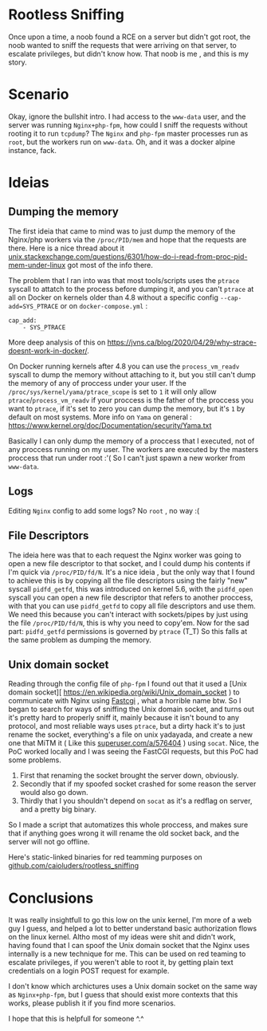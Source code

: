 # Rootless Sniffing

Once upon a time, a noob found a RCE on a server but didn't got root, the noob wanted to sniff the requests that were arriving on that server, to escalate privileges, but didn't know how. That noob is me , and this is my story.

# Scenario 

Okay, ignore the bullshit intro.
I had access to the `www-data` user, and the server was running `Nginx+php-fpm`, how could I sniff the requests without rooting it to run `tcpdump`? The `Nginx` and `php-fpm` master processes run as `root`, but the workers run on `www-data`. Oh, and it was a docker alpine instance, fack.

# Ideias

## Dumping the memory
The first ideia that came to mind was to just dump the memory of the Nginx/php workers via the `/proc/PID/mem` and hope that the requests are there. Here is a nice thread about it [unix.stackexchange.com/questions/6301/how-do-i-read-from-proc-pid-mem-under-linux](https://unix.stackexchange.com/questions/6301/how-do-i-read-from-proc-pid-mem-under-linux) got most of the info there.

The problem that I ran into was that most tools/scripts uses the `ptrace` syscall to attatch to the process before dumping it, and you can't `ptrace` at all on Docker on kernels older than 4.8 without a specific config `--cap-add=SYS_PTRACE` or on `docker-compose.yml` :

```
cap_add:
    - SYS_PTRACE
```

More deep analysis of this on https://jvns.ca/blog/2020/04/29/why-strace-doesnt-work-in-docker/.

On Docker running kernels after 4.8 you can use the `process_vm_readv` syscall to dump the memory without attaching to it, but you still can't dump the memory of any of proccess under your user. If the `/proc/sys/kernel/yama/ptrace_scope` is set to `1` it will only allow `ptrace`/`process_vm_readv` if your proccess is the father of the proccess you want to `ptrace`, if it's set to zero you can dump the memory, but it's `1` by default on most systems. More info on `Yama` on general : https://www.kernel.org/doc/Documentation/security/Yama.txt

Basically I can only dump the memory of a proccess that I executed, not of any proccess running on my user. The workers are executed by the masters proccess that run under root :'( So I can't just spawn a new worker from `www-data`.

## Logs
Editing `Nginx` config to add some logs? No `root` , no way :(

## File Descriptors
The ideia here was that to each request the Nginx worker was going to open a new file descriptor to that socket, and I could dump his contents if I'm quick via `/proc/PID/fd/N`. It's a nice ideia , but the only way that I found to achieve this is by copying all the file descriptors using the fairly "new" syscall `pidfd_getfd`, this was introduced on kernel 5.6, with the `pidfd_open` syscall you can open a new file descriptor that refers to another proccess, with that you can use `pidfd_getfd` to copy all file descriptors and use them. We need this because you can't interact with sockets/pipes by just using the file `/proc/PID/fd/N`, this is why you need to copy'em. Now for the sad part: `pidfd_getfd` permissions is governed by `ptrace` (T_T) So this falls at the same problem as dumping the memory.  
 
## Unix domain socket
Reading through the config file of `php-fpm` I found out that it used a [Unix domain socket][ https://en.wikipedia.org/wiki/Unix_domain_socket ) to communicate with Nginx using [Fastcgi]( https://en.wikipedia.org/wiki/FastCGI ) , what a horrible name btw. So I began to search for ways of sniffing the Unix domain socket, and turns out it's pretty hard to properly sniff it, mainly because it isn't bound to any protocol, and most reliable ways uses `ptrace`, but a dirty hack it's to just rename the socket, everything's a file on unix yadayada, and create a new one that MiTM it ( Like this [superuser.com/a/576404](https://superuser.com/a/576404) ) using `socat`. Nice, the PoC worked locally and I was seeing the FastCGI requests, but this PoC had some problems.

1. First that renaming the socket brought the server down, obviously.
2. Secondly that if my spoofed socket crashed for some reason the server would also go down. 
3. Thirdly that I you shouldn't depend on `socat` as it's a redflag on server, and a pretty big binary.

So I made a script that automatizes this whole proccess, and makes sure that if anything goes wrong it will rename the old socket back, and the server will not go offline.

<script src="https://gist-it.appspot.com/github/caioluders/rootless_sniffing/blob/main/dsm.c"></script>

Here's static-linked binaries for red teamming purposes on [github.com/caioluders/rootless_sniffing](https://github.com/caioluders/rootless_sniffing)

# Conclusions
It was really insightfull to go this low on the unix kernel, I'm more of a web guy I guess, and helped a lot to better understand basic authorization flows on the linux kernel. Altho most of my ideas were shit and didn't work, having found that I can spoof the Unix domain socket that the Nginx uses internally is a new technique for me. This can be used on red teaming to escalate privileges, if you weren't able to root it, by getting plain text credentials on a login POST request for example.

I don't know which archictures uses a Unix domain socket on the same way as `Nginx+php-fpm`, but I guess that should exist more contexts that this works, please publish it if you find more scenarios. 

I hope that this is helpfull for someone ^.^

